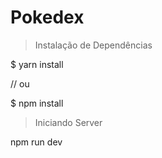 # Pokedex

> Instalação de Dependências

$ yarn install

// ou

$ npm install

> Iniciando Server

npm run dev
